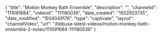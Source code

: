 {
    "title": "Motion Monkey Bath Ensemble",
    "description": "",
    "channelid": "111091684",
    "videoid": "111180036",
    "date_created": "1502923735",
    "date_modified": "1504049176",
    "type": "captivate",
    "layout": "channelVideo",
    "url": "\/bbbusa-latest-videos\/motion-monkey-bath-ensemble-2-notes\/111091684-111180036"
}